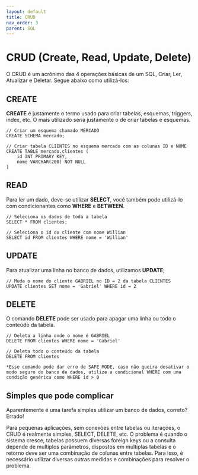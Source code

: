 ```yaml
---
layout: default
title: CRUD
nav_order: 3
parent: SQL
---
```


# CRUD (Create, Read, Update, Delete) 

O CRUD é um acrônimo das 4 operações básicas de um SQL, Criar, Ler, Atualizar e Deletar.
Segue abaixo como utilizá-los:

## CREATE

**CREATE** é justamente o termo usado para criar tabelas, esquemas, triggers, index, etc.
O mais utilizado seria justamente o de criar tabelas e esquemas.

```
// Criar um esquema chamado MERCADO
CREATE SCHEMA mercado;

// Criar tabela CLIENTES no esquema mercado com as colunas ID e NOME
CREATE TABLE mercado.clientes (
    id INT PRIMARY KEY,
    nome VARCHAR(200) NOT NULL
)
```

## READ

Para ler um dado, deve-se utilizar **SELECT**, você também pode utilizá-lo com condicionantes como **WHERE** e **BETWEEN**.

```
// Seleciona os dados de toda a tabela
SELECT * FROM clientes;

// Seleciona o id do cliente com nome Willian
SELECT id FROM clientes WHERE nome = 'Willian'
```

## UPDATE

Para atualizar uma linha no banco de dados, utilizamos **UPDATE**;

```
// Muda o nome do cliente GABRIEL no ID = 2 da tabela CLIENTES
UPDATE clientes SET nome = 'Gabriel' WHERE id = 2
```

## DELETE

O comando **DELETE** pode ser usado para apagar uma linha ou todo o conteúdo da tabela.

```
// Deleta a linha onde o nome é GABRIEL
DELETE FROM clientes WHERE nome = 'Gabriel'

// Deleta todo o conteúdo da tabela 
DELETE FROM clientes

*Esse comando pode dar erro de SAFE MODE, caso não queira desativar o modo seguro do banco de dados, utilize a condicional WHERE com uma condição genérica como WHERE id > 0
```

## Simples que pode complicar

Aparentemente é uma tarefa simples utilizar um banco de dados, correto? Errado!

Para pequenas aplicações, sem conexões entre tabelas ou iterações, o CRUD é realmente simples, SELECT, DELETE, etc. O problema é quando o sistema cresce, tabelas possuem diversas foreign keys ou a consulta depende de multiplos parâmetros, dispostos em multiplas tabelas e o retorno deve ser uma combinação de colunas entre tabelas. Para isso, é necessário utilizar diversas outras medidas e combinações para resolver o problema.
